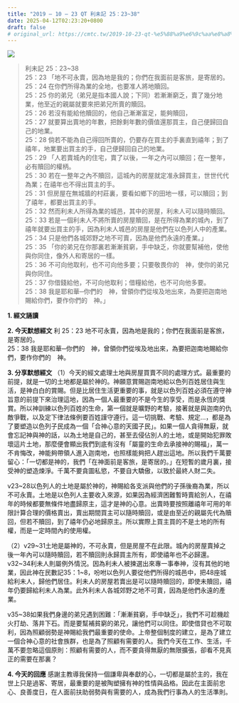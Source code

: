 ```yaml
---
title: "2019 – 10 – 23 QT 利未記 25：23~38"
date: 2025-04-12T02:23:20+0800
draft: false
# original_url: https://cmtc.tw/2019-10-23-qt-%e5%88%a9%e6%9c%aa%e8%a8%98-25%ef%bc%9a2338
---
```


![](/images/qt.jpg)
> 利未記 25：23\~38  
> 25：23 「地不可永賣，因為地是我的；你們在我面前是客旅，是寄居的。  
> 25：24 在你們所得為業的全地，也要准人將地贖回。  
> 25：25 你的弟兄（弟兄是指本國人說；下同）若漸漸窮乏，賣了幾分地業，他至近的親屬就要來把弟兄所賣的贖回。  
> 25：26 若沒有能給他贖回的，他自己漸漸富足，能夠贖回，  
> 25：27 就要算出賣地的年數，把餘剩年數的價值還那買主，自己便歸回自己的地業。  
> 25：28 倘若不能為自己得回所賣的，仍要存在買主的手裏直到禧年；到了禧年，地業要出買主的手，自己便歸回自己的地業。  
> 25：29 「人若賣城內的住宅，賣了以後，一年之內可以贖回；在一整年，必有贖回的權柄。  
> 25：30 若在一整年之內不贖回，這城內的房屋就定准永歸買主，世世代代為業；在禧年也不得出買主的手。  
> 25：31 但房屋在無城牆的村莊裏，要看如鄉下的田地一樣，可以贖回；到了禧年，都要出買主的手。  
> 25：32 然而利未人所得為業的城邑，其中的房屋，利未人可以隨時贖回。  
> 25：33 若是一個利未人不將所賣的房屋贖回，是在所得為業的城內，到了禧年就要出買主的手，因為利未人城邑的房屋是他們在以色列人中的產業。  
> 25：34 只是他們各城郊野之地不可賣，因為是他們永遠的產業。」  
> 25：35 「你的弟兄在你那裏若漸漸貧窮，手中缺乏，你就要幫補他，使他與你同住，像外人和寄居的一樣。  
> 25：36 不可向他取利，也不可向他多要；只要敬畏你的　神，使你的弟兄與你同住。  
> 25：37 你借錢給他，不可向他取利；借糧給他，也不可向他多要。  
> 25：38 我是耶和華─你們的　神，曾領你們從埃及地出來，為要把迦南地賜給你們，要作你們的　神。」

**1. 經文誦讀**

**2.  今天默想經文**
利 25：23 地不可永賣，因為地是我的；你們在我面前是客旅，是寄居的。  
25：38 我是耶和華─你們的　神，曾領你們從埃及地出來，為要把迦南地賜給你們，要作你們的　神。

**3. 分享默想經文**
（1）今天的經文處理土地與房屋買賣不同的處理方式。最重要的前提，就是一切的土地都是屬於神的。神願意賞賜迦南地給以色列百姓居住與生活，是神白白的賞賜。但是比居住生活更重要的事，就是以色列百姓必須在遵守神旨意的前提下來治理這地，因為一個人最重要的不是今生的享受，而是永恆的獎賞。所以神訓練以色列百姓的生命，第一個就是曠野的考驗，接著就是與迦南的仇敵爭戰，以及定下律法條例要百姓謹守遵行。這一切挑戰、考驗、規定…，都是為了要塑造以色列子民成為一個「合神心意的天國子民」。如果一個人貪得無厭，就會忘記神與神的話，以為土地是自己的，甚至去侵佔別人的土地，或是開始犯罪敗壞這片土地，那麼便會顯出我們到底有沒有「屬靈的生命去承接神的賜福」，萬一不肯悔改，神能夠帶領人進入迦南地，也照樣能夠把人趕出這地。所以我們千萬要留心：「一切都是神的，我們「在神面前是客旅，是寄居的。」在短暫的歲月裏，接受神的塑造煉淨。千萬不要貪圖私慾，不要自大驕傲，以致於最終人財二失。

v23\~28以色列人的土地是屬於神的，神賜給各支派與他們的子孫後裔為業，所以不可永賣。土地是以色列人主要收入來源，如果因為經濟困難暫時賣給別人，在禧年的時候都要無條件地盡歸原主，這才是神的心意。出賣時要按照離禧年可用的年限計算合理的價格賣出，賣出期間買主可以隨時贖回，或是由至近的親屬先代為贖回，但若不贖回，到了禧年仍必地歸原主。所以實際上買主買的不是土地的所有權，而是一定時間內的使用權。

（2）v29\~31土地是屬神的，不可永賣，但是房屋不在此限。城內的房屋賣掉之後一年內可以隨時贖回，若不贖回則永歸買主所有，即使禧年也不必歸還。v32\~34利未人則屬例外情況。因為利未人被揀選出來專一事奉神，沒有其他的地業，因此神在民數記35：1\~8，吩咐以色列人要從他們所得的城邑中，把48座城給利未人，歸他們居住。利未人的房屋若賣出是可以隨時贖回的，即使未贖回，禧年仍要歸給利未人為業。此外利未人各城郊野之地不可賣，因為是他們永遠的產業。

v35\~38如果我們身邊的弟兄遇到困難：「漸漸貧窮，手中缺乏」，我們不可趁機趁火打劫、落井下石。而是要幫補貧窮的弟兄，讓他們可以同住。即使借貸也不可取利，因為照顧弱勢是神賜給我們最重要的使命。上帝整個制度的建立，是為了建立一個合神心意的社會族群，也是為了照顧有需要的人。我們今天在工作、生活，千萬不要忽略這個原則：照顧有需要的人，而不要貪得無厭的無限擴張，卻看不見真正的需要在那裏？

**4. 今天的回應**
感謝主教導我保持一個謙卑與奉獻的心，一切都是屬於主的，我在世上只是過客、寄居，最重要的是被陶塑擁有神的性情與品格。因此在主面前忠心、良善度日，在人面前扶助弱勢與有需要的人，成為我們行事為人的生活準則。
